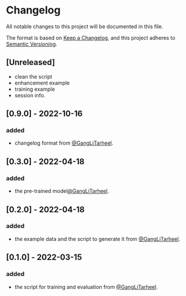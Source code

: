 # Changelog
All notable changes to this project will be documented in this file.

The format is based on [Keep a Changelog](https://keepachangelog.com/en/1.0.0/),
and this project adheres to [Semantic Versioning](https://semver.org/spec/v2.0.0.html).

## [Unreleased]
- clean the script
- enhancement example
- training example
- session info.

## [0.9.0] - 2022-10-16
### added
- changelog format from [@GangLiTarheel](https://github.com/GangLiTarheel/DeepGWAS/blob/main/changelog.md).

## [0.3.0] - 2022-04-18
### added
  - the pre-trained model[@GangLiTarheel](https://github.com/GangLiTarheel/DeepGWAS/tree/main/model).
## [0.2.0] - 2022-04-18
### added
  - the example data and the script to generate it from [@GangLiTarheel](https://github.com/GangLiTarheel/DeepGWAS/tree/main/data).
## [0.1.0] - 2022-03-15
### added
  - the script for training and evaluation from [@GangLiTarheel](https://github.com/GangLiTarheel/DeepGWAS/tree/main/bin).
